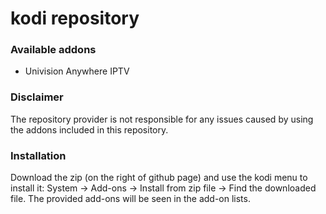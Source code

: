 kodi repository
===============

### Available addons

- Univision Anywhere IPTV

### Disclaimer
The repository provider is not responsible for any issues caused by using the addons included in this repository.

### Installation
Download the zip (on the right of github page) and use the kodi menu to install it: System -> Add-ons -> Install from zip file -> Find the downloaded file. The provided add-ons will be seen in the add-on lists.
